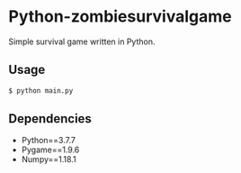 # Python-zombiesurvivalgame
Simple survival game written in Python.

## Usage
```python
$ python main.py
```

## Dependencies
 - Python==3.7.7 
 - Pygame==1.9.6
 - Numpy==1.18.1
